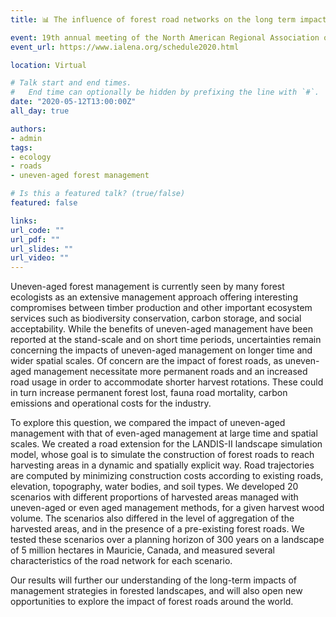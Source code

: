 ```yaml
---
title: 📊 The influence of forest road networks on the long term impacts of uneven-aged management

event: 19th annual meeting of the North American Regional Association of the International Association for Landscape Ecology (NA-IALE)
event_url: https://www.ialena.org/schedule2020.html

location: Virtual

# Talk start and end times.
#   End time can optionally be hidden by prefixing the line with `#`.
date: "2020-05-12T13:00:00Z"
all_day: true

authors:
- admin
tags:
- ecology
- roads
- uneven-aged forest management

# Is this a featured talk? (true/false)
featured: false

links:
url_code: ""
url_pdf: ""
url_slides: ""
url_video: ""
---
```


Uneven-aged forest management is currently seen by many forest ecologists as an extensive management approach offering interesting compromises between timber production and other important ecosystem services such as biodiversity conservation, carbon storage, and social acceptability. While the benefits of uneven-aged management have been reported at the stand-scale and on short time periods, uncertainties remain concerning the impacts of uneven-aged management on longer time and wider spatial scales. Of concern are the impact of forest roads, as uneven-aged management necessitate more permanent roads and an increased road usage in order to accommodate shorter harvest rotations. These could in turn increase permanent forest lost, fauna road mortality, carbon emissions and operational costs for the industry.

To explore this question, we compared the impact of uneven-aged management with that of even-aged management at large time and spatial scales. We created a road extension for the LANDIS-II landscape simulation model, whose goal is to simulate the construction of forest roads to reach harvesting areas in a dynamic and spatially explicit way. Road trajectories are computed by minimizing construction costs according to existing roads, elevation, topography, water bodies, and soil types. We developed 20 scenarios with different proportions of harvested areas managed with uneven-aged or even aged management methods, for a given harvest wood volume. The scenarios also differed in the level of aggregation of the harvested areas, and in the presence of a pre-existing forest roads. We tested these scenarios over a planning horizon of 300 years on a landscape of 5 million hectares in Mauricie, Canada, and measured several characteristics of the road network for each scenario.

Our results will further our understanding of the long-term impacts of management strategies in forested landscapes, and will also open new opportunities to explore the impact of forest roads around the world.